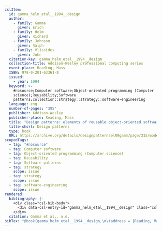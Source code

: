 ```yaml
---
cslItem:
  id: gamma_helm_etal__1994__design
  author:
    - family: Gamma
      given: Erich
    - family: Helm
      given: Richard
    - family: Johnson
      given: Ralph
    - family: Vlissides
      given: John
  citation-key: gamma_helm_etal__1994__design
  collection-title: Addison-Wesley professional computing series
  event-place: Reading, Mass
  ISBN: 978-0-201-63361-0
  issued:
    - year: 1994
  keyword: >-
    #nosource;Computer software;Object-oriented programming (Computer
    science);Reusability;Software
    patterns;collection::strategy::strategy::software-engineering
  language: eng
  number-of-pages: "395"
  publisher: Addison-Wesley
  publisher-place: Reading, Mass
  title: "Design patterns: elements of reusable object-oriented software"
  title-short: Design patterns
  type: book
  URL: https://archive.org/details/designpatternsel00gamm/page/315/mode/2up
scopedTags:
  - tag: "#nosource"
  - tag: Computer software
  - tag: Object-oriented programming (Computer science)
  - tag: Reusability
  - tag: Software patterns
  - tag: strategy
    scope: issue
  - tag: strategy
    scope: issue
  - tag: software-engineering
    scope: issue
rendered:
  bibliography: |-
    <div class="csl-bib-body">
      <div data-csl-entry-id="gamma_helm_etal__1994__design" class="csl-entry">Gamma, E., Helm, R., Johnson, R., &#38; Vlissides, J. n.d.. <i>Design patterns: elements of reusable object-oriented software</i>. Addison-Wesley. https://archive.org/details/designpatternsel00gamm/page/315/mode/2up</div>
    </div>
  citation: Gamma et al., n.d.
bibTex: "@book{gamma_helm_etal__1994__design,\n\taddress = {Reading, Mass},\n\tauthor = {Gamma, Erich and Helm, Richard and Johnson, Ralph and Vlissides, John},\n\tseries = {Addison-{Wesley} professional computing series},\n\tpublisher = {Addison-Wesley},\n\ttitle = {Design patterns: elements of reusable object-oriented software},\n}\n\n"
---
```

